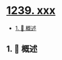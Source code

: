 # [1239. xxx](https://github.com/Tdahuyou/TNotes.leetcode/tree/main/notes/1239.%20xxx)

<!-- region:toc -->

- [1. 📝 概述](#1--概述)

<!-- endregion:toc -->

## 1. 📝 概述
